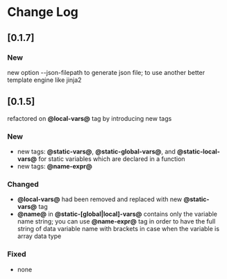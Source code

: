 # Change Log

## [0.1.7]
 
### New 
new option --json-filepath to generate json file; to use another better template engine like jinja2
 
## [0.1.5]
 
refactored on **@local-vars@** tag by introducing new tags
 
### New 
- new tags: **@static-vars@**, **@static-global-vars@**, and **@static-local-vars@** for static variables which are declared in a function
- new tags: **@name-expr@**
 
### Changed
- **@local-vars@** had been removed and replaced with new **@static-vars@** tag
- **@name@** in **@static-[global|local]-vars@** contains only the variable name string; you can use **@name-expr@** tag in order to have the full string of data variable name with brackets in case when the variable is array data type
 
### Fixed
- none 